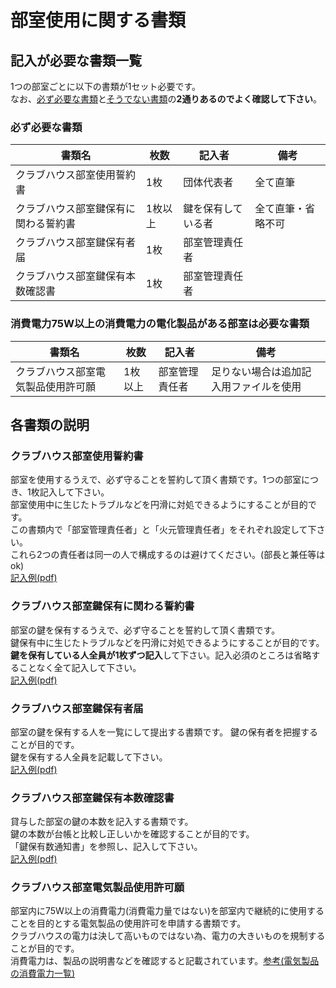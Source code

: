 # 部室使用に関する書類

## 記入が必要な書類一覧
1つの部室ごとに以下の書類が1セット必要です。  
なお、<ins>必ず必要な書類</ins>と<ins>そうでない書類</ins>の**2通りあるのでよく確認して下さい**。
### 必ず必要な書類
| 書類名                               | 枚数    | 記入者             | 備考                                   | 
| ------------------------------------ | ------- | ------------------ | -------------------------------------- | 
| クラブハウス部室使用誓約書           | 1枚     | 団体代表者         | 全て直筆                               | 
| クラブハウス部室鍵保有に関わる誓約書 | 1枚以上 | 鍵を保有している者 | 全て直筆・省略不可                     | 
| クラブハウス部室鍵保有者届           | 1枚     | 部室管理責任者     |                                        | 
| クラブハウス部室鍵保有本数確認書     | 1枚     | 部室管理責任者     |                                        | 

### 消費電力75W以上の消費電力の電化製品がある部室は必要な書類
| 書類名                               | 枚数    | 記入者             | 備考                                   | 
| ------------------------------------ | ------- | ------------------ | -------------------------------------- | 
| クラブハウス部室電気製品使用許可願   | 1枚以上 | 部室管理責任者     | 足りない場合は追加記入用ファイルを使用 | 


## 各書類の説明
### クラブハウス部室使用誓約書
部室を使用するうえで、必ず守ることを誓約して頂く書類です。1つの部室につき、1枚記入して下さい。  
部室使用中に生じたトラブルなどを円滑に対処できるようにすることが目的です。  
この書類内で「部室管理責任者」と「火元管理責任者」をそれぞれ設定して下さい。  
これら2つの責任者は同一の人で構成するのは避けてください。(部長と兼任等はok)  
[記入例(pdf)](https://github.com/daigi-fit/publish/blob/main/clubhouse/first/docs/%E3%82%AF%E3%83%A9%E3%83%96%E3%83%8F%E3%82%A6%E3%82%B9%E9%83%A8%E5%AE%A4%E4%BD%BF%E7%94%A8%E8%AA%93%E7%B4%84%E6%9B%B8.pdf)  

### クラブハウス部室鍵保有に関わる誓約書
部室の鍵を保有するうえで、必ず守ることを誓約して頂く書類です。  
鍵保有中に生じたトラブルなどを円滑に対処できるようにすることが目的です。  
**鍵を保有している人全員が1枚ずつ記入**して下さい。記入必須のところは省略することなく全て記入して下さい。  
[記入例(pdf)](https://github.com/daigi-fit/publish/blob/main/clubhouse/first/docs/%E3%82%AF%E3%83%A9%E3%83%96%E3%83%8F%E3%82%A6%E3%82%B9%E9%83%A8%E5%AE%A4%E9%8D%B5%E4%BF%9D%E6%9C%89%E3%81%AB%E9%96%A2%E3%82%8F%E3%82%8B%E8%AA%93%E7%B4%84%E6%9B%B8.pdf)  

### クラブハウス部室鍵保有者届
部室の鍵を保有する人を一覧にして提出する書類です。
鍵の保有者を把握することが目的です。    
鍵を保有する人全員を記載して下さい。  
[記入例(pdf)](https://github.com/daigi-fit/publish/blob/main/clubhouse/first/docs/%E3%82%AF%E3%83%A9%E3%83%96%E3%83%8F%E3%82%A6%E3%82%B9%E9%83%A8%E5%AE%A4%E9%8D%B5%E4%BF%9D%E6%9C%89%E8%80%85%E5%B1%8A.pdf)  

### クラブハウス部室鍵保有本数確認書
貸与した部室の鍵の本数を記入する書類です。  
鍵の本数が台帳と比較し正しいかを確認することが目的です。  
「鍵保有数通知書」を参照し、記入して下さい。  
[記入例(pdf)](https://github.com/daigi-fit/publish/blob/main/clubhouse/first/docs/%E3%82%AF%E3%83%A9%E3%83%96%E3%83%8F%E3%82%A6%E3%82%B9%E9%83%A8%E5%AE%A4%E9%8D%B5%E4%BF%9D%E6%9C%89%E6%9C%AC%E6%95%B0%E5%A0%B1%E5%91%8A%E6%9B%B8.pdf)  

### クラブハウス部室電気製品使用許可願
部室内に75W以上の消費電力(消費電力量ではない)を部室内で継続的に使用することを目的とする電気製品の使用許可を申請する書類です。  
クラブハウスの電力は決して高いものではない為、電力の大きいものを規制することが目的です。  
消費電力は、製品の説明書などを確認すると記載されています。[参考(電気製品の消費電力一覧)](https://eco-power.jp/power_list.html)  

